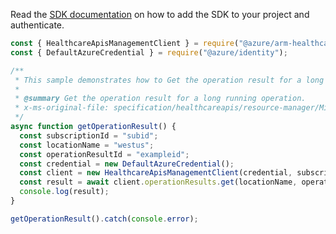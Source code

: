 Read the [SDK documentation](https://github.com/Azure/azure-sdk-for-js/blob/%40azure%2Farm-healthcareapis_2.1.1/sdk/healthcareapis/arm-healthcareapis/README.md) on how to add the SDK to your project and authenticate.

```javascript
const { HealthcareApisManagementClient } = require("@azure/arm-healthcareapis");
const { DefaultAzureCredential } = require("@azure/identity");

/**
 * This sample demonstrates how to Get the operation result for a long running operation.
 *
 * @summary Get the operation result for a long running operation.
 * x-ms-original-file: specification/healthcareapis/resource-manager/Microsoft.HealthcareApis/stable/2021-11-01/examples/OperationResultsGet.json
 */
async function getOperationResult() {
  const subscriptionId = "subid";
  const locationName = "westus";
  const operationResultId = "exampleid";
  const credential = new DefaultAzureCredential();
  const client = new HealthcareApisManagementClient(credential, subscriptionId);
  const result = await client.operationResults.get(locationName, operationResultId);
  console.log(result);
}

getOperationResult().catch(console.error);
```
